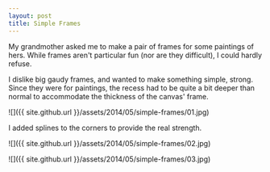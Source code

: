 ```yaml
---
layout: post
title: Simple Frames
---
```

My grandmother asked me to make a pair of frames for some paintings of hers.
While frames aren't particular fun (nor are they difficult), I could hardly
refuse.

I dislike big gaudy frames, and wanted to make something simple, strong. Since
they were for paintings, the recess had to be quite a bit deeper than normal to
accommodate the thickness of the canvas' frame.

![]({{ site.github.url }}/assets/2014/05/simple-frames/01.jpg)

I added splines to the corners to provide the real strength.

![]({{ site.github.url }}/assets/2014/05/simple-frames/02.jpg)

![]({{ site.github.url }}/assets/2014/05/simple-frames/03.jpg)
